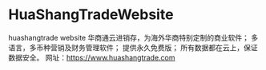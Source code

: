 # HuaShangTradeWebsite
huashangtrade website
华商通云进销存，为海外华商特别定制的商业软件；
多语言，多币种营销及财务管理软件；
提供永久免费版；
所有数据都在云上，保证数据安全。
网址：https://www.huashangtrade.com
